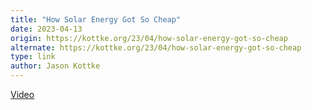 ```yaml
---
title: "How Solar Energy Got So Cheap"
date: 2023-04-13
origin: https://kottke.org/23/04/how-solar-energy-got-so-cheap
alternate: https://kottke.org/23/04/how-solar-energy-got-so-cheap
type: link
author: Jason Kottke
---
```


[Video](https://www.youtube.com/watch?v=V8Vtb0bn30M)

